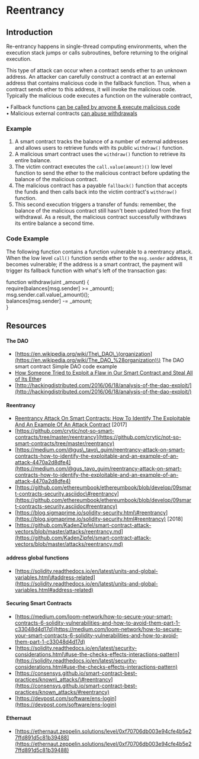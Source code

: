 # Reentrancy

## Introduction

Re-entrancy happens in single-thread computing environments, when the execution stack jumps or calls subroutines, before returning to the original execution.

This type of attack can occur when a contract sends ether to an unknown address. An attacker can carefully construct a contract at an external address that contains malicious code in the fallback function. Thus, when a contract sends ether to this address, it will invoke the malicious code. Typically the malicious code executes a function on the vulnerable contract,

• Fallback functions [can be called by anyone & execute malicious code](https://hackernoon.com/ethernaut-lvl-1-walkthrough-how-to-abuse-the-fallback-function-118057b68b56)  
• Malicious external contracts [can abuse withdrawals](https://medium.com/coinmonks/ethernaut-lvl-9-king-walkthrough-how-bad-contracts-can-abuse-withdrawals-db12754f359b)

### Example

1. A smart contract tracks the balance of a number of external addresses and allows users to retrieve funds with its public `withdraw()` function.  
2. A malicious smart contract uses the `withdraw()` function to retrieve its entire balance.  
3. The victim contract executes the `call.value(amount)()` low level function to send the ether to the malicious contract before updating the balance of the malicious contract.  
4. The malicious contract has a payable `fallback()` function that accepts the funds and then calls back into the victim contract's `withdraw()` function.  
5. This second execution triggers a transfer of funds: remember, the balance of the malicious contract still hasn't been updated from the first withdrawal. As a result, the malicious contract successfully withdraws its entire balance a second time.

### Code Example

The following function contains a function vulnerable to a reentrancy attack. When the low level `call()` function sends ether to the `msg.sender` address, it becomes vulnerable; if the address is a smart contract, the payment will trigger its fallback function with what's left of the transaction gas:

function withdraw\(uint \_amount\) {  
 require\(balances\[msg.sender\] &gt;= \_amount\);  
 msg.sender.call.value\(\_amount\)\(\);  
 balances\[msg.sender\] -= \_amount;  
}

## Resources

#### The DAO

* [https://en.wikipedia.org/wiki/The\_DAO\_\(organization](https://en.wikipedia.org/wiki/The_DAO_%28organization)\) The DAO smart contract Simple DAO code example
* [How Someone Tried to Exploit a Flaw in Our Smart Contract and Steal All of Its Ethe](https://blog.citymayor.co/posts/how-someone-tried-to-exploit-a-flaw-in-our-smart-contract-and-steal-all-of-its-ether/)r
* [http://hackingdistributed.com/2016/06/18/analysis-of-the-dao-exploit/](http://hackingdistributed.com/2016/06/18/analysis-of-the-dao-exploit/)

#### Reentrancy

* [Reentrancy Attack On Smart Contracts: How To Identify The Exploitable And An Example Of An Attack Contract](https://gus-tavo-guim.medium.com/reentrancy-attack-on-smart-contracts-how-to-identify-the-exploitable-and-an-example-of-an-attack-4470a2d8dfe4) \[2017\]
* [https://github.com/crytic/not-so-smart-contracts/tree/master/reentrancy](https://github.com/crytic/not-so-smart-contracts/tree/master/reentrancy)
* [https://medium.com/@gus\_tavo\_guim/reentrancy-attack-on-smart-contracts-how-to-identify-the-exploitable-and-an-example-of-an-attack-4470a2d8dfe4](https://medium.com/@gus_tavo_guim/reentrancy-attack-on-smart-contracts-how-to-identify-the-exploitable-and-an-example-of-an-attack-4470a2d8dfe4)
* [https://github.com/ethereumbook/ethereumbook/blob/develop/09smart-contracts-security.asciidoc\#reentrancy](https://github.com/ethereumbook/ethereumbook/blob/develop/09smart-contracts-security.asciidoc#reentrancy)
* [https://blog.sigmaprime.io/solidity-security.html\#reentrancy](https://blog.sigmaprime.io/solidity-security.html#reentrancy) \[2018\]
* [https://github.com/KadenZipfel/smart-contract-attack-vectors/blob/master/attacks/reentrancy.md](https://github.com/KadenZipfel/smart-contract-attack-vectors/blob/master/attacks/reentrancy.md)

#### address global functions

* [https://solidity.readthedocs.io/en/latest/units-and-global-variables.html\#address-related](https://solidity.readthedocs.io/en/latest/units-and-global-variables.html#address-related)

#### Securing Smart Contracts

* [https://medium.com/loom-network/how-to-secure-your-smart-contracts-6-solidity-vulnerabilities-and-how-to-avoid-them-part-1-c33048d4d17d](https://medium.com/loom-network/how-to-secure-your-smart-contracts-6-solidity-vulnerabilities-and-how-to-avoid-them-part-1-c33048d4d17d)
* [https://solidity.readthedocs.io/en/latest/security-considerations.html\#use-the-checks-effects-interactions-pattern](https://solidity.readthedocs.io/en/latest/security-considerations.html#use-the-checks-effects-interactions-pattern)
* [https://consensys.github.io/smart-contract-best-practices/known\_attacks/\#reentrancy](https://consensys.github.io/smart-contract-best-practices/known_attacks/#reentrancy)
* [https://devpost.com/software/ens-login](https://devpost.com/software/ens-login)

#### Ethernaut

* [https://ethernaut.zeppelin.solutions/level/0xf70706db003e94cfe4b5e27ffd891d5c81b39488](https://ethernaut.zeppelin.solutions/level/0xf70706db003e94cfe4b5e27ffd891d5c81b39488)

